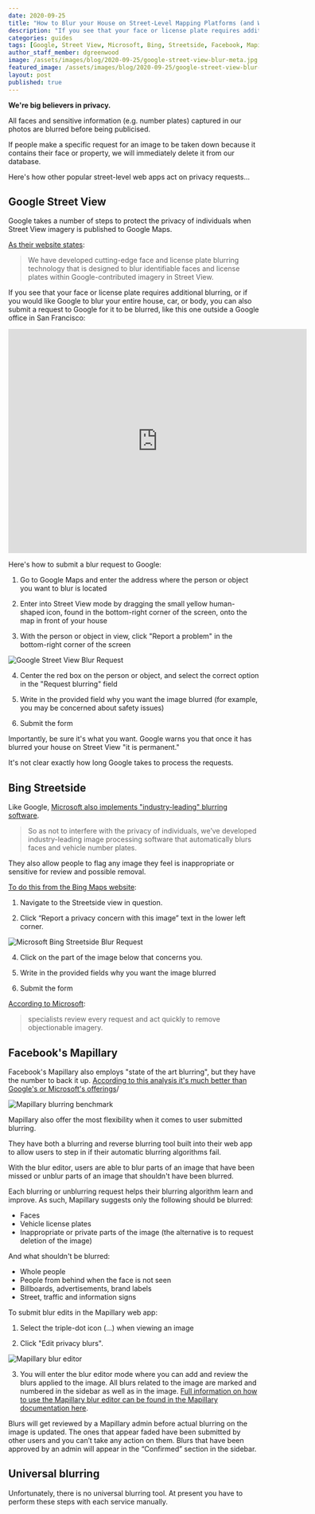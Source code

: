 ```yaml
---
date: 2020-09-25
title: "How to Blur your House on Street-Level Mapping Platforms (and Why You Should)"
description: "If you see that your face or license plate requires additional blurring after being captured by a camera car, here's how you can do it, and why you should."
categories: guides
tags: [Google, Street View, Microsoft, Bing, Streetside, Facebook, Mapillary]
author_staff_member: dgreenwood
image: /assets/images/blog/2020-09-25/google-street-view-blur-meta.jpg
featured_image: /assets/images/blog/2020-09-25/google-street-view-blur-sm.jpg
layout: post
published: true
---
```


**We're big believers in privacy.**

All faces and sensitive information (e.g. number plates) captured in our photos are blurred before being publicised.

If people make a specific request for an image to be taken down because it contains their face or property, we will immediately delete it from our database.

Here's how other popular street-level web apps act on privacy requests...

## Google Street View

Google takes a number of steps to protect the privacy of individuals when Street View imagery is published to Google Maps.

[As their website states](https://www.google.com/streetview/policy/):

> We have developed cutting-edge face and license plate blurring technology that is designed to blur identifiable faces and license plates within Google-contributed imagery in Street View.

If you see that your face or license plate requires additional blurring, or if you would like Google to blur your entire house, car, or body, you can also submit a request to Google for it to be blurred, like this one outside a Google office in San Francisco:

<iframe src="https://www.google.com/maps/embed?pb=!4v1599983685755!6m8!1m7!1sLpV8dm_DMP-8wW2qFL58zA!2m2!1d37.78997151166229!2d-122.3891711927828!3f213.46!4f12.549999999999997!5f0.7820865974627469" width="600" height="450" frameborder="0" style="border:0;" allowfullscreen="" aria-hidden="false" tabindex="0"></iframe>

Here's how to submit a blur request to Google:

1) Go to Google Maps and enter the address where the person or object you want to blur is located

2) Enter into Street View mode by dragging the small yellow human-shaped icon, found in the bottom-right corner of the screen, onto the map in front of your house

3) With the person or object in view, click "Report a problem" in the bottom-right corner of the screen

<img class="img-fluid" src="/assets/images/blog/2020-09-25/blur-requst-google-street-view.jpg" alt="Google Street View Blur Request" title="Google Street View Blur Request" />

4) Center the red box on the person or object, and select the correct option in the "Request blurring" field

5) Write in the provided field why you want the image blurred (for example, you may be concerned about safety issues)

6) Submit the form

Importantly, be sure it's what you want. Google warns you that once it has blurred your house on Street View "it is permanent."

It's not clear exactly how long Google takes to process the requests.

## Bing Streetside

Like Google, [Microsoft also implements "industry-leading" blurring software](https://www.microsoft.com/en-us/maps/streetside
).

> So as not to interfere with the privacy of individuals, we’ve developed industry-leading image processing software that automatically blurs faces and vehicle number plates.

They also allow people to flag any image they feel is inappropriate or sensitive for review and possible removal. 

[To do this from the Bing Maps website](www.bing.com/maps/):

1) Navigate to the Streetside view in question.

2) Click “Report a privacy concern with this image” text in the lower left corner.

<img class="img-fluid" src="/assets/images/blog/2020-09-25/bing-streetside-blur-form.png" alt="Microsoft Bing Streetside Blur Request" title="Microsoft Bing Streetside Blur Request" />

4) Click on the part of the image below that concerns you.

5) Write in the provided fields why you want the image blurred

6) Submit the form

[According to Microsoft](https://www.microsoft.com/en-us/maps/streetside):

> specialists review every request and act quickly to remove objectionable imagery.

## Facebook's Mapillary

Facebook's Mapillary also employs "state of the art blurring", but they have the number to back it up. [According to this analysis it's much better than Google's or Microsoft's offerings](https://blog.mapillary.com/update/2019/09/12/protecting-privacy-better-maps.html)/

<img class="img-fluid" src="/assets/images/blog/2020-09-25/mapillary-blurring-benchmark-reverse.png" alt="Mapillary blurring benchmark" title="Mapillary blurring benchmark" />

Mapillary also offer the most flexibility when it comes to user submitted blurring.

They have both a blurring and reverse blurring tool built into their web app to allow users to step in if their automatic blurring algorithms fail.

With the blur editor, users are able to blur parts of an image that have been missed or unblur parts of an image that shouldn't have been blurred.

Each blurring or unblurring request helps their blurring algorithm learn and improve. As such, Mapillary suggests only the following should be blurred:

* Faces
* Vehicle license plates
* Inappropriate or private parts of the image (the alternative is to request deletion of the image)

And what shouldn't be blurred:

* Whole people
* People from behind when the face is not seen
* Billboards, advertisements, brand labels
* Street, traffic and information signs

To submit blur edits in the Mapillary web app:

1) Select the triple-dot icon (...) when viewing an image

2) Click "Edit privacy blurs".

<img class="img-fluid" src="/assets/images/blog/2020-09-25/mapillary-blur-editor.png" alt="Mapillary blur editor" title="Mapillary blur editor" />

3) You will enter the blur editor mode where you can add and review the blurs applied to the image. All blurs related to the image are marked and numbered in the sidebar as well as in the image. [Full information on how to use the Mapillary blur editor can be found in the Mapillary documentation here](https://help.mapillary.com/hc/en-us/articles/115001663705-Blurring-images).

Blurs will get reviewed by a Mapillary admin before actual blurring on the image is updated. The ones that appear faded have been submitted by other users and you can’t take any action on them. Blurs that have been approved by an admin will appear in the “Confirmed” section in the sidebar.

## Universal blurring

Unfortunately, there is no universal blurring tool. At present you have to perform these steps with each service manually.
